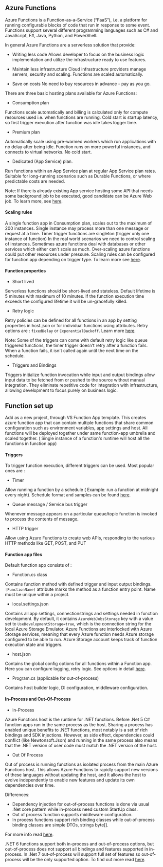 ## Azure Functions

Azure Functions is a Function-as-a-Service (“FaaS”), i.e. a platform for running configurable blocks of code that run in response to some event.
Functions support several different programming languages such as C# and JavaScript, F#, Java, Python, and PowerShell.

In general Azure Functions are a serverless solution that provide:
* Writing less code 
Allows developer to focus on the business logic implementation and utilize the infrastructure ready to use features. 

* Maintain less infrastructure 
Cloud infrastructure providers manage servers, security and scaling. Functions are scaled automatically.

* Save on costs 
No need to buy resources in advance - pay as you go.

There are three basic hosting plans available for Azure Functions: 
* Consumption plan

Functions scale automatically and billing is calculated only for compute resources used i.e. when functions are running. Cold start is startup latency, so first trigger execution after function was idle takes logger time. 

* Premium plan

Automatically scale using pre-warmed workers which run applications with no delay after being idle. Function runs on more powerful instances, and connects to virtual networks.
No cold start.

* Dedicated (App Service) plan.

Run functions within an App Service plan at regular App Service plan rates.
Suitable for long-running scenarios such as Durable Functions, or where predictable costs are needed. 

Note: If there is already existing App service hosting some API that needs some background job to be executed, good candidate can be Azure Web job.
To learn more, see [here](https://docs.microsoft.com/en-us/azure/app-service/webjobs-create).

#### Scaling rules 
 A single function app in Consumption plan, scales out to the maximum of 200 instances.
 Single instance may process more than one message or request at a time.
 Timer trigger functions are singleton (trigger only one instance of function)
 In the real world scenarios we need to control scaling of instances. Sometimes azure functions deal with databases or other services which either can't scale as much. Over-scaling azure functions could put other resources under pressure. Scaling rules can be configured for function app depending on trigger type. To learn more see [here](https://docs.microsoft.com/en-us/azure/azure-functions/functions-concurrency).
 

#### Function properties
* Short lived 

Serverless functions should be short-lived and stateless. Default lifetime is 5 minutes with maximum of 10 minutes. If the function execution time exceeds the configured lifetime it will be un-gracefully killed.

* Retry logic 

Retry policies can be defined for all functions in an app by setting properties in host.json or for individual functions using attributes.
Retry options are : ``fixedDelay`` or ``ExponentialBackoff``. Learn more [here](https://docs.microsoft.com/en-us/azure/azure-functions/functions-bindings-error-pages?tabs=csharp#retry-policies-preview).

Note:  Some of the triggers can come with default retry logic like queue triggered functions, the timer trigger doesn't retry after a function fails. When a function fails, it isn't called again until the next time on the schedule.


* Triggers and Bindings

Triggers initialize function invocation while input and output bindings allow input data to be fetched from or pushed to the source without manual integration.
They eliminate repetitive code for integration with infrastructure, allowing development to focus purely on business logic.


## Function set up 

Add as a new project, through VS Function App template. This creates azure function app that can contain multiple functions that share common configuration such as environment variables, app settings and host.
All functions will be deployed together under same function-app umbrella and  scaled together. ( Single instance of a function's runtime will host all the functions in function app)

#### Triggers
To trigger function execution, different triggers can be used. Most popular ones are : 
* Timer

Allow running a function by a schedule ( Example: run a function at midnight every night). Schedule format and samples can be found [here](https://docs.microsoft.com/en-us/azure/azure-functions/functions-bindings-timer?tabs=csharp#ncrontab-expressions).

* Queue message / Service bus trigger

Whenever message appears on a particular queue/topic function is invoked to process the contents of message. 

* HTTP trigger 

Allow using Azure Functions to create web APIs, responding to the various HTTP methods like GET, POST, and PUT


#### Function app files 
Default function app consists of :
* Function.cs class 

Contains function method with defined trigger and input output bindings.
``[FunctionName]`` attribute marks the method as a function entry point. Name must be unique within a project.

* local.settings.json 

Contains all app settings, connectionstrings and settings needed in function development. By default, it contains  ``AzureWebJobsStorage`` key with a value set to ``UseDevelopmentStorage=true``, which is the connection string for the local Azure Storage Emulator. 
Azure Functions are interlocked with Azure Storage services, meaning that every Azure function needs Azure storage configured to be able to run. Azure Storage account keeps track of function execution state and triggers.

* host.json 

Contains the global config options for all functions within a Function app. Here you can configure logging, retry logic. See options in detail [here](https://docs.microsoft.com/en-us/azure/azure-functions/functions-host-json#sample-hostjson-file).

* Program.cs  (applicable for out-of-process)

Contains host builder logic, DI configuration, middleware configuration. 


#### In-Process and Out-Of-Process


* In-Process 

Azure Functions host is the runtime for .NET functions. Before .Net 5 C# function apps run in the same process as the host. Sharing a process has enabled unique benefits to .NET functions, most notably is a set of rich bindings and SDK injections. However, as side effect, dependencies could conflict (like Newtonsoft.Json) and running in the same process also means that the .NET version of user code must match the .NET version of the host.

* Out Of Process

Out of process is running functions as isolated process from the main Azure Functions host. This allows Azure Functions to rapidly support new versions of these languages without updating the host, and it allows the host to evolve independently to enable new features and update its own dependencies over time.

Differences:

* Dependency injection for out-of-process functions is done via usual .Net core pattern while in-process need custom StartUp class.
* Out of process function supports middleware configuration.
* In process functions support rich binding classes while out-of-process binding classes are simple DTOs, strings byte[].

For more info read [here](https://docs.microsoft.com/en-us/azure/azure-functions/dotnet-isolated-process-guide?tabs=browser&pivots=development-environment-vs#differences-with-net-class-library-functions).

.NET 6 functions support both in-process and out-of-process options, but out-of-process does not support all bindings and features supported in in-process.
In .Net 7 out-of-process will support full set of features so out-of-process will be the only supported option. To find out more read [here](https://techcommunity.microsoft.com/t5/apps-on-azure-blog/net-on-azure-functions-roadmap/ba-p/2197916).
